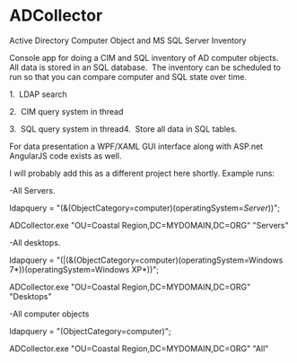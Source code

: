 # ADCollector
Active Directory Computer Object and MS SQL Server Inventory 


Console app for doing a CIM and SQL inventory of AD computer objects.   All data is stored in an SQL database.  The inventory can be scheduled to run so that you can compare computer and SQL state over time.  


1.  LDAP search

2.  CIM query system in thread 

3.  SQL query system in thread4.  Store all data in SQL tables.


For data presentation a WPF/XAML GUI interface along with ASP.net AngularJS code exists as well.  

I will probably add this as a different project here shortly.
Example runs:


-All Servers.

ldapquery = "(&(ObjectCategory=computer)(operatingSystem=*Server*))"; 

ADCollector.exe "OU=Coastal Region,DC=MYDOMAIN,DC=ORG" "Servers"  


-All desktops. 

ldapquery = "(|(&(ObjectCategory=computer)(operatingSystem=Windows 7*))(operatingSystem=Windows XP*))"; 

ADCollector.exe "OU=Coastal Region,DC=MYDOMAIN,DC=ORG" "Desktops"  


-All computer objects

ldapquery = "(ObjectCategory=computer)";

ADCollector.exe "OU=Coastal Region,DC=MYDOMAIN,DC=ORG" "All"
